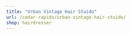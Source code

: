 ```yaml
---
title: "Urban Vintage Hair Stuido"
url: /cedar-rapids/urban-vintage-hair-stuido/
shop: hairdresser
---
```

